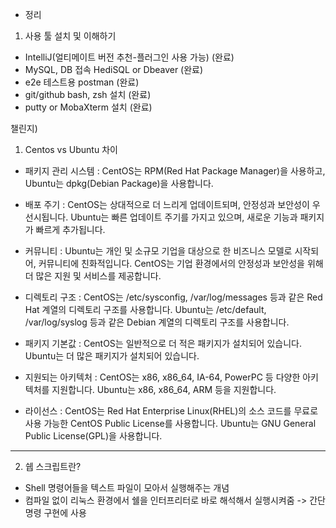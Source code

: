 - 정리

1) 사용 툴 설치 및 이해하기
* IntelliJ(얼티메이트 버전 추천-플러그인 사용 가능) (완료)
* MySQL, DB 접속 HediSQL or Dbeaver (완료)
* e2e 테스트용 postman (완료)
* git/github bash, zsh 설치 (완료)
* putty or MobaXterm 설치 (완료)

챌린지)
1) Centos vs Ubuntu 차이 
- 패키지 관리 시스템 : CentOS는 RPM(Red Hat Package Manager)을 사용하고, Ubuntu는 dpkg(Debian Package)을 사용합니다.

- 배포 주기 : CentOS는 상대적으로 더 느리게 업데이트되며, 안정성과 보안성이 우선시됩니다. Ubuntu는 빠른 업데이트 주기를 가지고 있으며, 새로운 기능과 패키지가 빠르게 추가됩니다.

- 커뮤니티 : Ubuntu는 개인 및 소규모 기업을 대상으로 한 비즈니스 모델로 시작되어, 커뮤니티에 친화적입니다. CentOS는 기업 환경에서의 안정성과 보안성을 위해 더 많은 지원 및 서비스를 제공합니다.

- 디렉토리 구조 : CentOS는 /etc/sysconfig, /var/log/messages 등과 같은 Red Hat 계열의 디렉토리 구조를 사용합니다. Ubuntu는 /etc/default, /var/log/syslog 등과 같은 Debian 계열의 디렉토리 구조를 사용합니다.

- 패키지 기본값 : CentOS는 일반적으로 더 적은 패키지가 설치되어 있습니다. Ubuntu는 더 많은 패키지가 설치되어 있습니다.

- 지원되는 아키텍처 : CentOS는 x86, x86_64, IA-64, PowerPC 등 다양한 아키텍처를 지원합니다. Ubuntu는 x86, x86_64, ARM 등을 지원합니다.

- 라이선스 : CentOS는 Red Hat Enterprise Linux(RHEL)의 소스 코드를 무료로 사용 가능한 CentOS Public License를 사용합니다. Ubuntu는 GNU General Public License(GPL)을 사용합니다.
***
2) 쉡 스크립트란?
- Shell 명령어들을 텍스트 파일이 모아서 실행해주는 개념
- 컴파일 없이 리눅스 환경에서 쉘을 인터프리터로 바로 해석해서 실행시켜줌 -> 간단명령 구현에 사용
